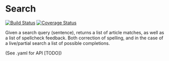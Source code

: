 # Search

[![Build Status](https://travis-ci.org/microserv/search.svg?branch=master)](https://travis-ci.org/microserv/search) [![Coverage Status](https://coveralls.io/repos/github/microserv/search/badge.svg?branch=master)](https://coveralls.io/github/microserv/search?branch=master)

Given a search query (sentence), returns a list of article matches,
as well as a list of spellcheck feedback. Both correction of spelling, 
and in the case of a live/partial search a list of possible completions.

(See .yaml for API [TODO])

